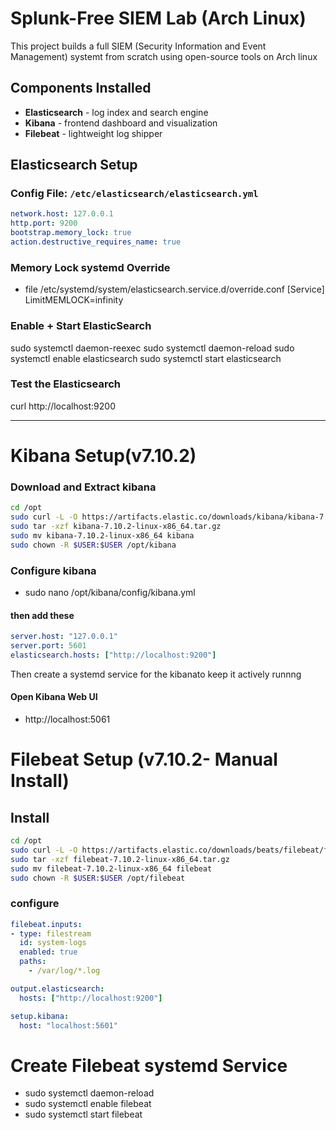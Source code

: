 # Splunk-Free SIEM Lab (Arch Linux)

 This project builds a full SIEM (Security Information and Event Management) systemt from scratch using open-source tools on Arch linux

## Components Installed

- **Elasticsearch** - log index and search engine
- **Kibana** - frontend dashboard and visualization
- **Filebeat** - lightweight log shipper

##  Elasticsearch Setup

### Config File: `/etc/elasticsearch/elasticsearch.yml`

```yaml
network.host: 127.0.0.1
http.port: 9200
bootstrap.memory_lock: true
action.destructive_requires_name: true
```
### Memory Lock systemd Override 
- file /etc/systemd/system/elasticsearch.service.d/override.conf
[Service]
LimitMEMLOCK=infinity

### Enable + Start ElasticSearch
sudo systemctl daemon-reexec
sudo systemctl daemon-reload
sudo systemctl enable elasticsearch
sudo systemctl start elasticsearch

### Test the Elasticsearch
curl http://localhost:9200


---

# Kibana Setup(v7.10.2)

### Download and Extract kibana


```bash
cd /opt
sudo curl -L -O https://artifacts.elastic.co/downloads/kibana/kibana-7.10.2-linux-x86_64.tar.gz
sudo tar -xzf kibana-7.10.2-linux-x86_64.tar.gz
sudo mv kibana-7.10.2-linux-x86_64 kibana
sudo chown -R $USER:$USER /opt/kibana
```
### Configure kibana
- sudo nano /opt/kibana/config/kibana.yml

#### then add these
```yaml
server.host: "127.0.0.1"
server.port: 5601
elasticsearch.hosts: ["http://localhost:9200"]
```

Then create a systemd service for the kibanato keep it actively runnng

#### Open Kibana Web UI
- http://localhost:5061



# Filebeat Setup (v7.10.2- Manual Install)

## Install

```bash
cd /opt
sudo curl -L -O https://artifacts.elastic.co/downloads/beats/filebeat/filebeat-7.10.2-linux-x86_64.tar.gz
sudo tar -xzf filebeat-7.10.2-linux-x86_64.tar.gz
sudo mv filebeat-7.10.2-linux-x86_64 filebeat
sudo chown -R $USER:$USER /opt/filebeat
```
### configure
```yaml
filebeat.inputs:
- type: filestream
  id: system-logs
  enabled: true
  paths:
    - /var/log/*.log

output.elasticsearch:
  hosts: ["http://localhost:9200"]

setup.kibana:
  host: "localhost:5601"
```
# Create Filebeat systemd Service

- sudo systemctl daemon-reload
- sudo systemctl enable filebeat
- sudo systemctl start filebeat
